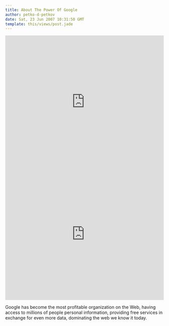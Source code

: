 ```yaml
---
title: About The Power Of Google
author: petko-d-petkov
date: Sat, 23 Jun 2007 10:31:50 GMT
template: this/views/post.jade
---
```


<iframe width="100%" height="420" src="http://www.youtube.com/embed/9zKXCQpUnMg" frameborder="0" allowfullscreen></iframe>
<iframe width="100%" height="420" src="http://www.youtube.com/embed/dKWK3xfvs-k" frameborder="0" allowfullscreen></iframe>

Google has become the most profitable organization on the Web, having access to millions of people personal information, providing free services in exchange for even more data, dominating the web we know it today.
